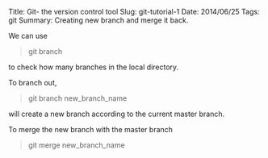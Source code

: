 Title: Git- the version control tool
Slug: git-tutorial-1
Date: 2014/06/25
Tags: git
Summary: Creating new branch and merge it back.

We can use
>git branch

to check how many branches in the local directory.

To branch out,
>git branch new_branch_name

will create a new branch according to the current master branch.

To merge the new branch with the master branch
>git merge new_branch_name

